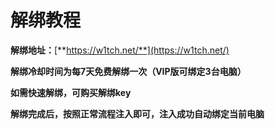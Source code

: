 # 解绑教程

**解绑地址：**[**https://w1tch.net/**](https://w1tch.net/)

**解绑冷却时间为每7天免费解绑一次（VIP版可绑定3台电脑）**

**如需快速解绑，可购买解绑key**

**解绑完成后，按照正常流程注入即可，注入成功自动绑定当前电脑**
